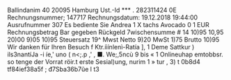 Ballindanim 40 20095 Hamburg Ust.-Id *** . 282311424 0E Rechnungsnummer; 147717 Rechnungsdatum: 19.12.2018 19:44:00 Ausrufnummer 307 Es bediente Sie Andrea 1 X tachs Avocado 0 1 EUR Rechnungsbetrag Bar gegeben Rückgeld 7wischensumme # 14 10)95 10,95 20)00 9)05 10)95 Steuersatz 19^ Mwst Netto 9)20 MwSt 1)75 Brutto 10)95 Wir danken für Ihren Besuch f Ktr.íiínlenì-Ratía ], 1 Deme Sattkur ) ils3nantíJa -i íe,' uno ( n<;.p ,' , ■. We;,5ncù 9 bis « 1 Onlineuhap emtobbsr. so tenge der Vorrat röir.t erste Sesial)ung, nurim 1 » tur , 3) t 0b8d4 tf84ief38a5f ; đ7Sba36b7ũe l t3